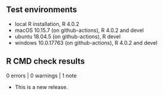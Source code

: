 ## Test environments

* local R installation, R 4.0.2
* macOS 10.15.7 (on github-actions), R 4.0.2 and devel
* ubuntu 18.04.5 (on github-actions), R devel
* windows 10.0.17763 (on github-actions), R 4.0.2 and devel

## R CMD check results

0 errors | 0 warnings | 1 note

* This is a new release.
